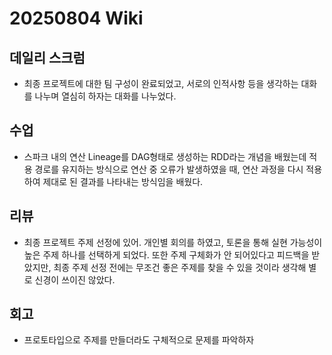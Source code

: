 # 20250804 Wiki

## 데일리 스크럼

- 최종 프로젝트에 대한 팀 구성이 완료되었고, 서로의 인적사항 등을 생각하는 대화를 나누며 열심히 하자는 대화를 나누었다.

## 수업

- 스파크 내의 연산 Lineage를 DAG형태로 생성하는 RDD라는 개념을 배웠는데 적용 경로를 유지하는 방식으로 연산 중 오류가 발생하였을 때, 연산 과정을 다시 적용하여 제대로 된 결과를 나타내는 방식임을 배웠다.

## 리뷰

- 최종 프로젝트 주제 선정에 있어. 개인별 회의를 하였고, 토론을 통해 실현 가능성이 높은 주제 하나를 선택하게 되었다. 또한 주제 구체화가 안 되어있다고 피드백을 받았지만, 최종 주제 선정 전에는 무조건 좋은 주제를 찾을 수 있을 것이라 생각해 별로 신경이 쓰이진 않았다.

## 회고

- 프로토타입으로 주제를 만들더라도 구체적으로 문제를 파악하자